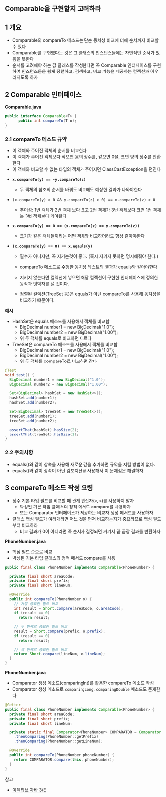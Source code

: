 ## Comparable을 구현할지 고려하라



## 1 개요

* Comparable의 compareTo 메소드는 단순 동치성 비교에 더해 순서까지 비교할 수 있다
* Comparable를 구현했다는 것은 그 클래스의 인스턴스들에는 자연적인 순서가 있음을 뜻한다
* 순서를 고려해야 하는 값 클래스를 작성한다면 꼭 Comparable 인터페이스를 구현하여 인스턴스들을 쉽게 정렬하고, 검색하고, 비교 기능을 제공하는 컬렉션과 어우러지도록 하자



## 2 Comparable 인터페이스



**Comparable.java**

```java
public interface Comparable<T> {
      public int compareTo(T o);
}
```



### 2.1 **compareTo 메소드 규약**

* 이 객체와 주어진 객체의 순서를 비교한다
* 이 객체가 주어진 객체보다 작으면 음의 정수를, 같으면 0을, 크면 양의 정수를 반환한다
* 이 객체와 비교할 수 없는 타입의 객체가 주어지면 ClassCastException을 던진다

- **`x.compareTo(y) == -y.compareTo(x)`**
  * 두 객체의 참조의 순서를 바꿔도 비교해도 예상한 결과가 나와야한다


- `(x.compareTo(y) > 0 && y.compareTo(z) > 0) == x.compareTo(z) > 0`
  - 추이성: 1번 객체가 2번 객체 보다 크고 2번 객체가 3번 객체보다 크면 1번 객체는 3번 객체보다 커야한다

- **`x.compareTo(y) == 0 == (x.compareTo(z) == y.compareTo(z))`**
  * 크기가 같은 객체들끼리는 어떤 객체와 비교하더라도 항상 같아야한다


- **`(x.compareTo(y) == 0) == x.eqauls(y)`**

  * 필수가 아니지만, 꼭 지키는것이 좋다. (혹시 지키지 못하면 명시해줘야 한다.)

  * compareTo 메소드로 수행한 동치성 테스트의 결과가 eqauls와 같아야한다

  * 지키지 않는다면 컬렉션에 넣으면 해당 컬렉션이 구현한 인터페이스에 정의한 동작과 엇박자를 낼 것이다.

  * 정렬된 컬렉션(TreeSet 등)은 equals가 아닌 compareTo를 사용해 동치성을 비교하기 떄문이다.




**예시**

* HashSet은 equals 메소드를 사용해서 객체를 비교함
  * BigDecimal number1 = new BigDecimal("1.0");
  * BigDecimal number2 = new BigDecimal("1.00");
  * 위 두 객체를 equals로 비교하면 다르다
* TreeSet은 compareTo 메소드를 사용해서 객체를 비교함
  * BigDecimal number1 = new BigDecimal("1.0");
  * BigDecimal number2 = new BigDecimal("1.00");
  * 위 두 객체를 compareTo로 비교하면 같다

```java
@Test
void test() {
  BigDecimal number1 = new BigDecimal("1.0");
  BigDecimal number2 = new BigDecimal("1.00");

  Set<BigDecimal> hashSet = new HashSet<>();
  hashSet.add(number1);
  hashSet.add(number2);

  Set<BigDecimal> treeSet = new TreeSet<>();
  treeSet.add(number1);
  treeSet.add(number2);

  assertThat(hashSet).hasSize(2);
  assertThat(treeSet).hasSize(1);
}
```



### 2.2 주의사항

* equals()와 같이 상속을 사용해 새로운 값을 추가하면 규약을 지킬 방법이 없다.
* equals()와 같이 상속이 아닌 컴포지션을 사용해서 이 문제점은 해결하자



## 3 compareTo 메소드 작성 요령

* 정수 기본 타입 필드를 비교할 때 관계 연산자(`<`, `>`)를 사용하지 말자
  * 박싱된 기본 타입 클래스의 정적 메서드 compare를 사용하자
  * 또는 Comparator 인터페이스가 제공하는 비교자 생성 메서드를 사용하자
* 클래스 핵심 필드가 여러개라면 어느 것을 먼저 비교하는지가 중요라므로 핵심 필드부터 비교하라
  * 비교 결과가 0이 아니라면 즉 순서가 결정되면 거기서 끝 곧장 결과를 반환하자



**PhoneNumber.java**

* 핵심 필드 순으로 비교
* 박싱된 기본 타입 클래스의 정적 메서드 compare를 사용

```java
public final class PhoneNumber implements Comparable<PhoneNumber> {

  private final short areaCode;
  private final short prefix;
  private final short lineNum;

  @Override
  public int compareTo(PhoneNumber o) {
    // 가장 중요한 필드 비교
    int result = Short.compare(areaCode, o.areaCode);
    if (result == 0)
      return result;

    // 두 번째로 중요한 필드 비교
    result = Short.compare(prefix, o.prefix);
    if (result == 0)
      return result;

    // 세 번째로 중요한 필드 비교
    return Short.compare(lineNum, o.lineNum);
  }
}
```



**PhoneNumber.java**

* Comparator 생성 메소드(comparingInt)를 활용한 compareTo 메소드 작성
* Comparator 생성 메소드로 `comparingLong`, `comparingDouble` 메소드도 존재한다

```java
@Getter
public final class PhoneNumber implements Comparable<PhoneNumber> {
  private final short areaCode;
  private final short prefix;
  private final short lineNum;

  private static final Comparator<PhoneNumber> COMPARATOR = Comparator.comparingInt(PhoneNumber::getAreaCode)
    .thenComparing(PhoneNumber::getPrefix)
    .thenComparing(PhoneNumber::getLineNum);

  @Override
  public int compareTo(PhoneNumber phoneNumber) {
    return COMPARATOR.compare(this, phoneNumber);
  }
}
```



참고

* [이펙티브 자바 3/E](http://www.kyobobook.co.kr/product/detailViewKor.laf?mallGb=KOR&ejkGb=KOR&barcode=9788966262281)